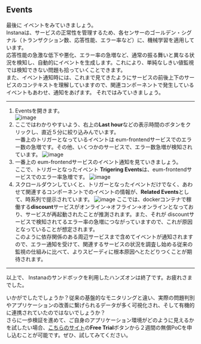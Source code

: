 ## Events  

最後に イベントをみていきましょう。  
Instanaは、サービスの正常性を管理するため、各センサーのゴールデン・シグナル（トランザクション数、応答性能、エラー率など）に、機械学習を適用しています。  
応答性能の急激な低下や悪化、エラー率の急増など、通常の振る舞いと異なる状況を検知し、自動的にイベントを生成します。これにより、単純なしきい値監視では検知できない問題も拾っていくことできます。  
また、イベント通知時には、これまで見てきたようにサービスの前後上下のサービスのコンテキストを理解していますので、関連コンポーネントで発生しているイベントもあわせ、通知をあげます。
それではみていきましょう。
___

1. Eventsを開きます。  
![image](https://user-images.githubusercontent.com/22209835/114342349-ad4f7f00-9b96-11eb-86f0-d501f9d6c273.png)
1. ここではわかりやすいよう、右上の**Last hour**などの表示時間のボタンをクリックし、直近５分に絞り込みんでいます。  
一番上のトリガーとなっているイベントは eum-frontendサービスでのエラー数の急増です。その他、いくつかのサービスで、エラー数急増が検知されています。
![image](https://user-images.githubusercontent.com/22209835/114342274-885b0c00-9b96-11eb-9705-d593ee60f723.png)
1. 一番上の eum-frontendサービスのイベント通知を見ていきましょう。  
ここで、トリガーとなったイベント **Trigering Events**は、eum-frontendサービスでのエラー率急増です。
![image](https://user-images.githubusercontent.com/22209835/114342389-bd675e80-9b96-11eb-88cc-26c4f493b831.png)
1. スクロールダウンしていくと、トリガーとなったイベントだけでなく、あわせて関連するコンポーネントでのイベントの情報が、**Related Events**として、時系列で提示されています。
![image](https://user-images.githubusercontent.com/22209835/114342452-d3751f00-9b96-11eb-8999-81a7090018a6.png)
ここでは、dockerコンテナで稼働する**discount**サービスがオンライン→オフライン→オンラインとなっており、サービスが再起動されたことが推測されます。また、それが discountサービスで検知されてるエラー率の急増につながっていますので、これが原因となっていることが想定されます。  
このように依存関係のある周辺サービスまで含めてイベントが通知されますので、エラー通知を受けて、関連するサービスの状況を調査し始める従来の監視の仕組みに比べて、よりスピーディに根本原因へとたどりつくことが期待されます。 
___
以上で、 Instanaのサンドボックを利用したハンズオンは終了です。お疲れさまでした。  
  
いかがでしたでしょうか？従来の基盤的なモニタリングと違い、実際の問題判別やアプリケーションの改善に繋げられるデータが多く可視化され、そして有機的に連携されていたのではないでしょうか？  
さらに一歩検証を進めて、ご自身のアプリケーション環境がどのように見えるかを試したい場合、[こちらのサイト](https://www.instana.com/getting-started-with-apm/)の**Free Trial**ボタンから２週間の無償PoCを申し込むことが可能です。ぜひ、試してみてください。
